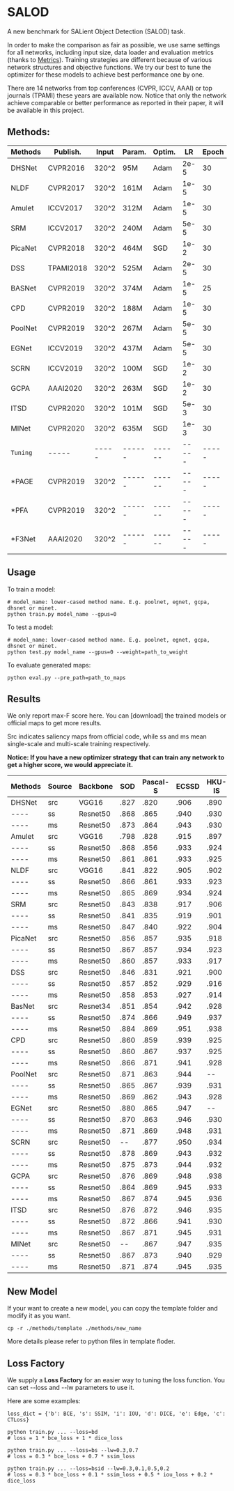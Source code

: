 # SALOD

A new benchmark for SALient Object Detection (SALOD) task. 

In order to make the comparison as fair as possible, we use same settings for all networks, including input size, data loader and evaluation metrics (thanks to [Metrics](https://github.com/lartpang/Py-SOD-VOS-EvalToolkit)). Training strategies are different because of various network structures and objective functions. We try our best to tune the optimizer for these models to achieve best performance one by one. 

There are 14 networks from top conferences (CVPR, ICCV, AAAI) or top journals (TPAMI) these years are available now. Notice that only the network achieve comparable or better performance as reported in their paper, it will be available in this project. 

## Methods:

 Methods | Publish. | Input | Param. | Optim. | LR    | Epoch | Time  | Paper | Src Code
 ----    | -----    | ----- | ------ | ------ | ----- | ----- | ----- | ----- | ------
 DHSNet  | CVPR2016 | 320^2 | 95M    | Adam   | 2e-5  | 30    | ----- | [openaccess](https://openaccess.thecvf.com/content_cvpr_2016/papers/Liu_DHSNet_Deep_Hierarchical_CVPR_2016_paper.pdf) | [Pytorch](https://github.com/xsxszab/DHSNet-Pytorch)  
 NLDF    | CVPR2017 | 320^2 | 161M   | Adam   | 1e-5  | 30    | ----- | [openaccess](https://openaccess.thecvf.com/content_cvpr_2017/papers/Luo_Non-Local_Deep_Features_CVPR_2017_paper.pdf) | [Pytorch](https://github.com/AceCoooool/NLDF-pytorch)/[TF](https://github.com/zhimingluo/NLDF) 
 Amulet  | ICCV2017 | 320^2 | 312M   | Adam   | 1e-5  | 30    | ----- | [openaccess](https://openaccess.thecvf.com/content_ICCV_2017/papers/Zhang_Amulet_Aggregating_Multi-Level_ICCV_2017_paper.pdf) | [Pytorch](https://github.com/xsxszab/Amulet-Pytorch)  
 SRM     | ICCV2017 | 320^2 | 240M   | Adam   | 5e-5  | 30    | ----- | [openaccess](https://openaccess.thecvf.com/content_ICCV_2017/papers/Wang_A_Stagewise_Refinement_ICCV_2017_paper.pdf) | [Pytorch](https://github.com/xsxszab/SRM-Pytorch) 
 PicaNet | CVPR2018 | 320^2 | 464M   | SGD    | 1e-2  | 30    | ----- | [openaccess](https://openaccess.thecvf.com/content_cvpr_2018/papers/Liu_PiCANet_Learning_Pixel-Wise_CVPR_2018_paper.pdf) | [Pytorch](https://github.com/Ugness/PiCANet-Implementation)  
 DSS     | TPAMI2018| 320^2 | 525M   | Adam   | 2e-5  | 30    | ----- | [IEEE](https://ieeexplore.ieee.org/document/8315520/)/[ArXiv](https://arxiv.org/abs/1611.04849) | [Pytorch](https://github.com/AceCoooool/DSS-pytorch)  
 BASNet  | CVPR2019 | 320^2 | 374M   | Adam   | 1e-5  | 25    | ----- | [openaccess](https://openaccess.thecvf.com/content_CVPR_2019/papers/Qin_BASNet_Boundary-Aware_Salient_Object_Detection_CVPR_2019_paper.pdf) | [Pytorch](https://github.com/NathanUA/BASNet)  
 CPD     | CVPR2019 | 320^2 | 188M   | Adam   | 1e-5  | 30    | ----- | [openaccess](https://openaccess.thecvf.com/content_CVPR_2019/papers/Wu_Cascaded_Partial_Decoder_for_Fast_and_Accurate_Salient_Object_Detection_CVPR_2019_paper.pdf) | [Pytorch](https://github.com/wuzhe71/CPD)  
 PoolNet | CVPR2019 | 320^2 | 267M   | Adam   | 5e-5  | 30    | ----- | [openaccess](https://openaccess.thecvf.com/content_CVPR_2019/papers/Liu_A_Simple_Pooling-Based_Design_for_Real-Time_Salient_Object_Detection_CVPR_2019_paper.pdf) | [Pytorch](https://github.com/backseason/PoolNet)  
 EGNet   | ICCV2019 | 320^2 | 437M   | Adam   | 5e-5  | 30    | ----- | [openaccess](https://openaccess.thecvf.com/content_ICCV_2019/papers/Zhao_EGNet_Edge_Guidance_Network_for_Salient_Object_Detection_ICCV_2019_paper.pdf) | [Pytorch](https://github.com/JXingZhao/EGNet)  
 SCRN    | ICCV2019 | 320^2 | 100M   | SGD    | 1e-2  | 30    | ----- | [openaccess](https://openaccess.thecvf.com/content_ICCV_2019/papers/Wu_Stacked_Cross_Refinement_Network_for_Edge-Aware_Salient_Object_Detection_ICCV_2019_paper.pdf) | [Pytorch](https://github.com/wuzhe71/SCRN)  
 GCPA    | AAAI2020 | 320^2 | 263M   | SGD    | 1e-2  | 30    | ----- | [aaai.org](https://aaai.org/ojs/index.php/AAAI/article/view/6633) | [Pytorch](https://github.com/JosephChenHub/GCPANet)  
 ITSD    | CVPR2020 | 320^2 | 101M   | SGD    | 5e-3  | 30    | ----- | [openaccess](https://openaccess.thecvf.com/content_CVPR_2020/papers/Zhou_Interactive_Two-Stream_Decoder_for_Accurate_and_Fast_Saliency_Detection_CVPR_2020_paper.pdf) | [Pytorch](https://github.com/moothes/ITSD-pytorch)  
 MINet   | CVPR2020 | 320^2 | 635M   | SGD    | 1e-3  | 30    | ----- | [openaccess](https://openaccess.thecvf.com/content_CVPR_2020/papers/Pang_Multi-Scale_Interactive_Network_for_Salient_Object_Detection_CVPR_2020_paper.pdf) | [Pytorch](https://github.com/lartpang/MINet)  
 `Tuning`  | -----    | ----- | ------ | ------ | ----- | ----- | ----- | ----- | -----
 *PAGE    | CVPR2019 | 320^2 | ------ | ------ | ----- | ----- | ----- | [openaccess](https://openaccess.thecvf.com/content_CVPR_2019/papers/Wang_Salient_Object_Detection_With_Pyramid_Attention_and_Salient_Edges_CVPR_2019_paper.pdf) | [TF](https://github.com/wenguanwang/PAGE-Net)  
 *PFA     | CVPR2019 | 320^2 | ------ | ------ | ----- | ----- | ----- | [openaccess](https://openaccess.thecvf.com/content_CVPR_2019/papers/Zhao_Pyramid_Feature_Attention_Network_for_Saliency_Detection_CVPR_2019_paper.pdf) | [Pytorch](https://github.com/dizaiyoufang/pytorch_PFAN)  
 *F3Net   | AAAI2020 | 320^2 | ------ | ------ | ----- | ----- | ----- | [aaai.org](https://aaai.org/ojs/index.php/AAAI/article/view/6916) | [Pytorch](https://github.com/weijun88/F3Net)  
 
 ## Usage
 
 To train a model:
 ```
 # model_name: lower-cased method name. E.g. poolnet, egnet, gcpa, dhsnet or minet.
 python train.py model_name --gpus=0
 ```
 
 To test a model:
 ```
 # model_name: lower-cased method name. E.g. poolnet, egnet, gcpa, dhsnet or minet.
 python test.py model_name --gpus=0 --weight=path_to_weight
 ```
 
 To evaluate generated maps:
 ```
 python eval.py --pre_path=path_to_maps
 ```
 
 
 
 ## Results
 
 We only report max-F score here. You can [download] the trained models or official maps to get more results. 
 
 Src indicates saliency maps from official code, while ss and ms mean single-scale and multi-scale training respectively.
 
 **Notice: If you have a new optimizer strategy that can train any network to get a higher score, we would appreciate it.**
 
 
Methods | Source | Backbone  | SOD   | Pascal-S | ECSSD | HKU-IS | DUTS-TE | DUT-OMRON 
 ----   | ---    | -----     | ----- | -------- | ----- | -----  | -----   | -----     
DHSNet  | src    | VGG16     | .827  | .820     | .906  | .890   | .808    | ------    
----    | ss     | Resnet50  | .868  | .865     | .940  | .930   | .870    | .796      
----    | ms     | Resnet50  | .873  | .864     | .943  | .930   | .880    | .807      
Amulet  | src    | VGG16     | .798  | .828     | .915  | .897   | .778    | .743      
----    | ss     | Resnet50  | .868  | .856     | .933  | .924   | .860    | .781      
----    | ms     | Resnet50  | .861  | .861     | .933  | .925   | .867    | .788      
NLDF    | src    | VGG16     | .841  | .822     | .905  | .902   | .813    | .753      
----    | ss     | Resnet50  | .866  | .861     | .933  | .923   | .867    | .792      
----    | ms     | Resnet50  | .865  | .869     | .934  | .924   | .873    | .795      
SRM     | src    | Resnet50  | .843  | .838     | .917  | .906   | .826    | .769      
----    | ss     | Resnet50  | .841  | .835     | .919  | .901   | .824    | .763      
----    | ms     | Resnet50  | .847  | .840     | .922  | .904   | .832    | .773      
PicaNet | src    | Resnet50  | .856  | .857     | .935  | .918   | .860    | .803      
----    | ss     | Resnet50  | .867  | .857     | .934  | .923   | .869    | .797      
----    | ms     | Resnet50  | .860  | .857     | .933  | .917   | .867    | .800      
DSS     | src    | Resnet50  | .846  | .831     | .921  | .900   | .826    | .769      
----    | ss     | Resnet50  | .857  | .852     | .929  | .916   | .855    | .784      
----    | ms     | Resnet50  | .858  | .853     | .927  | .914   | .858    | .785      
BasNet  | src    | Resnet34  | .851  | .854     | .942  | .928   | .859    | .805      
----    | ss     | Resnet50  | .874  | .866     | .949  | .937   | .889    | .818      
----    | ms     | Resnet50  | .884  | .869     | .951  | .938   | .894    | .821      
CPD     | src    | Resnet50  | .860  | .859     | .939  | .925   | .865    | .797      
----    | ss     | Resnet50  | .860  | .867     | .937  | .925   | .871    | .798      
----    | ms     | Resnet50  | .866  | .871     | .941  | .928   | .876    | .809      
PoolNet | src    | Resnet50  | .871  | .863     | .944  | --     | .880    | .808      
----    | ss     | Resnet50  | .865  | .867     | .939  | .931   | .877    | .794      
----    | ms     | Resnet50  | .869  | .862     | .943  | .928   | .877    | .806      
EGNet   | src    | Resnet50  | .880  | .865     | .947  | --     | .889    | .815      
----    | ss     | Resnet50  | .870  | .863     | .946  | .930   | .879    | .811      
----    | ms     | Resnet50  | .871  | .869     | .948  | .931   | .887    | .817      
SCRN    | src    | Resnet50  | --    | .877     | .950  | .934   | .888    | .811      
----    | ss     | Resnet50  | .878  | .869     | .943  | .932   | .881    | .807      
----    | ms     | Resnet50  | .875  | .873     | .944  | .932   | .886    | .812      
GCPA    | src    | Resnet50  | .876  | .869     | .948  | .938   | .888    | .812      
----    | ss     | Resnet50  | .864  | .869     | .945  | .933   | .886    | .801      
----    | ms     | Resnet50  | .867  | .874     | .945  | .936   | .892    | .812      
ITSD    | src    | Resnet50  | .876  | .872     | .946  | .935   | .885    | .821      
----    | ss     | Resnet50  | .872  | .866     | .941  | .930   | .879    | .809      
----    | ms     | Resnet50  | .867  | .871     | .945  | .931   | .885    | .817      
MINet   | src    | Resnet50  | --    | .867     | .947  | .935   | .884    | .810      
----    | ss     | Resnet50  | .867  | .873     | .940  | .929   | .881    | .802      
----    | ms     | Resnet50  | .871  | .874     | .945  | .935   | .890    | .819      

## New Model

If your want to create a new model, you can copy the template folder and modify it as you want.
```
cp -r ./methods/template ./methods/new_name
```
More details please refer to python files in template floder.

## Loss Factory

We supply a **Loss Factory** for an easier way to tuning the loss function.
You can set --loss and --lw parameters to use it.

Here are some examples:
```
loss_dict = {'b': BCE, 's': SSIM, 'i': IOU, 'd': DICE, 'e': Edge, 'c': CTLoss}

python train.py ... --loss=bd
# loss = 1 * bce_loss + 1 * dice_loss

python train.py ... --loss=bs --lw=0.3,0.7
# loss = 0.3 * bce_loss + 0.7 * ssim_loss

python train.py ... --loss=bsid --lw=0.3,0.1,0.5,0.2
# loss = 0.3 * bce_loss + 0.1 * ssim_loss + 0.5 * iou_loss + 0.2 * dice_loss
```
